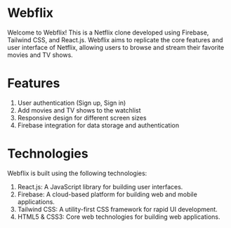 # Webflix
  Welcome to Webflix! This is a Netflix clone developed using Firebase, Tailwind CSS, and React.js. Webflix aims to replicate the core features and user   interface of Netflix, allowing users to browse and stream their favorite movies and TV shows.


# Features
  1. User authentication (Sign up, Sign in)
  2. Add movies and TV shows to the watchlist
  3. Responsive design for different screen sizes
  4. Firebase integration for data storage and authentication

# Technologies
  Webflix is built using the following technologies:
  1. React.js: A JavaScript library for building user interfaces.  
  2. Firebase: A cloud-based platform for building web and mobile applications.  
  3. Tailwind CSS: A utility-first CSS framework for rapid UI development.  
  4. HTML5 & CSS3: Core web technologies for building web applications.
  
